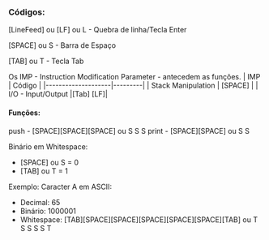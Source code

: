 ### Códigos:

[LineFeed] ou [LF] ou L - Quebra de linha/Tecla Enter

[SPACE] ou S - Barra de Espaço

[TAB] ou T - Tecla Tab

Os IMP - Instruction Modification Parameter - antecedem as funções.
| IMP                | Código  |
|--------------------|---------|
| Stack Manipulation | [SPACE] |
| I/O - Input/Output |[Tab] [LF]|


#### Funções:

push - [SPACE][SPACE][SPACE] ou S S S
print - [SPACE][SPACE] ou S S

Binário em Whitespace:
- [SPACE] ou S = 0
- [TAB] ou T  = 1

Exemplo:
Caracter A em ASCII:
- Decimal: 65
- Binário: 1000001
- Whitespace: [TAB][SPACE][SPACE][SPACE][SPACE][SPACE][TAB] ou T  S S S S T 
